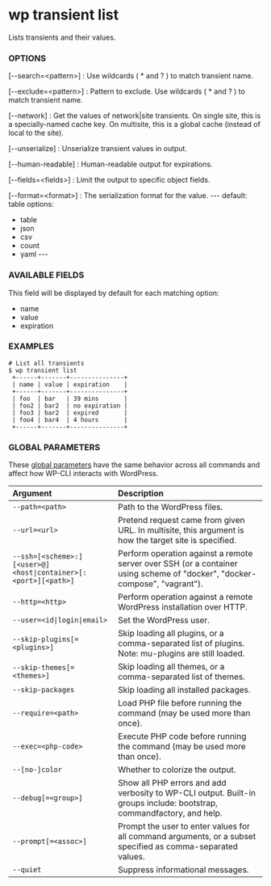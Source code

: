# wp transient list

Lists transients and their values.

### OPTIONS

[\--search=&lt;pattern&gt;]
: Use wildcards ( * and ? ) to match transient name.

[\--exclude=&lt;pattern&gt;]
: Pattern to exclude. Use wildcards ( * and ? ) to match transient name.

[\--network]
: Get the values of network|site transients. On single site, this is a specially-named cache key. On multisite, this is a global cache (instead of local to the site).

[\--unserialize]
: Unserialize transient values in output.

[\--human-readable]
: Human-readable output for expirations.

[\--fields=&lt;fields&gt;]
: Limit the output to specific object fields.

[\--format=&lt;format&gt;]
: The serialization format for the value.
\---
default: table
options:
  - table
  - json
  - csv
  - count
  - yaml
\---

### AVAILABLE FIELDS

This field will be displayed by default for each matching option:

* name
* value
* expiration

### EXAMPLES

    # List all transients
    $ wp transient list
     +------+-------+---------------+
     | name | value | expiration    |
     +------+-------+---------------+
     | foo  | bar   | 39 mins       |
     | foo2 | bar2  | no expiration |
     | foo3 | bar2  | expired       |
     | foo4 | bar4  | 4 hours       |
     +------+-------+---------------+

### GLOBAL PARAMETERS

These [global parameters](https://make.wordpress.org/cli/handbook/config/) have the same behavior across all commands and affect how WP-CLI interacts with WordPress.

| **Argument**    | **Description**              |
|:----------------|:-----------------------------|
| `--path=<path>` | Path to the WordPress files. |
| `--url=<url>` | Pretend request came from given URL. In multisite, this argument is how the target site is specified. |
| `--ssh=[<scheme>:][<user>@]<host\|container>[:<port>][<path>]` | Perform operation against a remote server over SSH (or a container using scheme of "docker", "docker-compose", "vagrant"). |
| `--http=<http>` | Perform operation against a remote WordPress installation over HTTP. |
| `--user=<id\|login\|email>` | Set the WordPress user. |
| `--skip-plugins[=<plugins>]` | Skip loading all plugins, or a comma-separated list of plugins. Note: mu-plugins are still loaded. |
| `--skip-themes[=<themes>]` | Skip loading all themes, or a comma-separated list of themes. |
| `--skip-packages` | Skip loading all installed packages. |
| `--require=<path>` | Load PHP file before running the command (may be used more than once). |
| `--exec=<php-code>` | Execute PHP code before running the command (may be used more than once). |
| `--[no-]color` | Whether to colorize the output. |
| `--debug[=<group>]` | Show all PHP errors and add verbosity to WP-CLI output. Built-in groups include: bootstrap, commandfactory, and help. |
| `--prompt[=<assoc>]` | Prompt the user to enter values for all command arguments, or a subset specified as comma-separated values. |
| `--quiet` | Suppress informational messages. |
